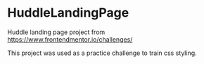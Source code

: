 # HuddleLandingPage
Huddle landing page project from https://www.frontendmentor.io/challenges/


This project was used as a practice challenge to train css styling.
